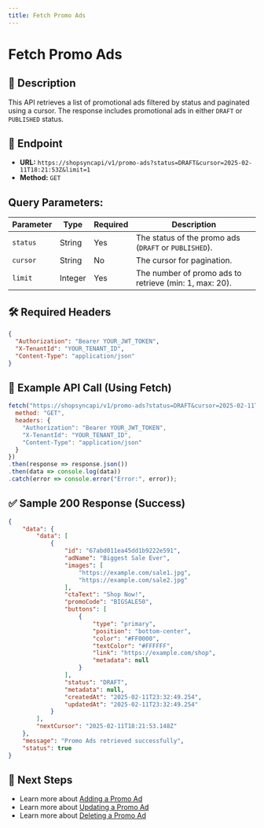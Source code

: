 ```yaml
---
title: Fetch Promo Ads
---
```


# Fetch Promo Ads

## 📌 Description
This API retrieves a list of promotional ads filtered by status and paginated using a cursor. The response includes promotional ads in either `DRAFT` or `PUBLISHED` status.

## 🔗 Endpoint
- **URL:** `https://shopsyncapi/v1/promo-ads?status=DRAFT&cursor=2025-02-11T18:21:53Z&limit=1`
- **Method:** `GET`

## Query Parameters:
| Parameter | Type   | Required | Description                               |
|-----------|--------|----------|-------------------------------------------|
| `status`  | String | Yes      | The status of the promo ads (`DRAFT` or `PUBLISHED`). |
| `cursor`  | String | No       | The cursor for pagination.                |
| `limit`   | Integer| Yes      | The number of promo ads to retrieve (min: 1, max: 20). |

## 🛠️ Required Headers
```json
{
  "Authorization": "Bearer YOUR_JWT_TOKEN",
  "X-TenantId": "YOUR_TENANT_ID",
  "Content-Type": "application/json"
}
```

## 📡 Example API Call (Using Fetch)
```javascript
fetch("https://shopsyncapi/v1/promo-ads?status=DRAFT&cursor=2025-02-11T18:21:53Z&limit=1", {
  method: "GET",
  headers: {
    "Authorization": "Bearer YOUR_JWT_TOKEN",
    "X-TenantId": "YOUR_TENANT_ID",
    "Content-Type": "application/json"
  }
})
.then(response => response.json())
.then(data => console.log(data))
.catch(error => console.error("Error:", error));
```

## ✅ Sample 200 Response (Success)
```json
{
    "data": {
        "data": [
            {
                "id": "67abd011ea45dd1b9222e591",
                "adName": "Biggest Sale Ever",
                "images": [
                    "https://example.com/sale1.jpg",
                    "https://example.com/sale2.jpg"
                ],
                "ctaText": "Shop Now!",
                "promoCode": "BIGSALE50",
                "buttons": [
                    {
                        "type": "primary",
                        "position": "bottom-center",
                        "color": "#FF0000",
                        "textColor": "#FFFFFF",
                        "link": "https://example.com/shop",
                        "metadata": null
                    }
                ],
                "status": "DRAFT",
                "metadata": null,
                "createdAt": "2025-02-11T23:32:49.254",
                "updatedAt": "2025-02-11T23:32:49.254"
            }
        ],
        "nextCursor": "2025-02-11T18:21:53.148Z"
    },
    "message": "Promo Ads retrieved successfully",
    "status": true
}
```


## 🔗 Next Steps
- Learn more about [Adding a Promo Ad](./add-promo-ad.md)
- Learn more about [Updating a Promo Ad](./update-promo-ad.md)
- Learn more about [Deleting a Promo Ad](./delete-promo-ad.md)

